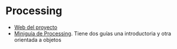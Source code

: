 # Processing
* [Web del proyecto](https://processing.org/)
* [Miniguía de Processing](https://github.com/pedroruizf/miniguia_processing). Tiene dos guías una introductoria y otra orientada a objetos
